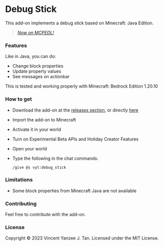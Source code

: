 # Debug Stick

This add-on implements a debug stick based on Minecraft: Java Edition.

> [*Now on MCPEDL!*](https://mcpedl.com/debug-stick/)

### Features

Like in Java, you can do:

- Change block properties
- Update property values
- See messages on actionbar

This is tested and working properly with Minecraft: Bedrock Edition 1.20.10

### How to get

- Download the add-on at the [releases section][releases], or directly [here][dl]
- Import the add-on to Minecraft
- Activate it in your world
- Turn on Experimental Beta APIs and Holiday Creator Features
- Open your world
- Type the following in the chat commands:
    
    ```text
    /give @s vyt:debug_stick
    ```

### Limitations

- Some block properties from Minecraft Java are not available

### Contributing

Feel free to contribute with the add-on.

### License

Copyright &copy; 2023 Vincent Yanzee J. Tan. Licensed under the MIT License.

[releases]: https://github.com/vytdev/debug-stick/releases
[dl]: https://github.com/vytdev/debug-stick/releases/latest/download/debug-stick.mcpack
